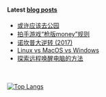 #### Latest [blog posts](https://King-of-Infinite-Space.github.io)
<!-- BLOG-POST-LIST:START -->
- [或许应该去公园](https://King-of-Infinite-Space.github.io/posts/202109-或许应该去公园.html)
- [拍手游戏“枪版money”规则](https://King-of-Infinite-Space.github.io/posts/202108-拍手游戏枪版money规则.html)
- [诺坎普大逆转 (2017)](https://King-of-Infinite-Space.github.io/posts/202108-诺坎普大逆转-2017.html)
- [Linux vs MacOS vs Windows](https://King-of-Infinite-Space.github.io/posts/202107-linux-vs-macos-vs-windows.html)
- [探索远程唤醒电脑的方法](https://King-of-Infinite-Space.github.io/posts/202107-探索远程唤醒电脑的方法.html)
<!-- BLOG-POST-LIST:END --> 


　<!-- spacing -->

[![Top Langs](https://github-readme-stats.vercel.app/api/top-langs/?username=King-of-Infinite-Space&langs_count=4&layout=compact)](https://github.com/anuraghazra/github-readme-stats)
